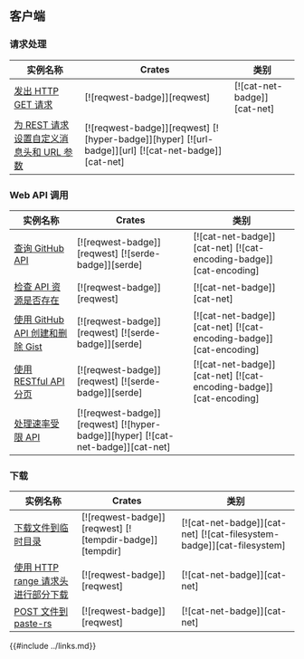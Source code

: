 ## 客户端

<!--
> [web/clients.md](https://github.com/rust-lang-nursery/rust-cookbook/blob/master/src/web/clients.md)
> <br />
> commit dd4efa8dcd8e611326caa01c08db8f227aa909d6 - 2020.06.07
-->

### 请求处理

| 实例名称 | Crates | 类别 |
|--------|--------|------------|
| [发出 HTTP GET 请求][ex-url-basic] | [![reqwest-badge]][reqwest] | [![cat-net-badge]][cat-net] |
| [为 REST 请求设置自定义消息头和 URL 参数][ex-rest-custom-params] | [![reqwest-badge]][reqwest] [![hyper-badge]][hyper] [![url-badge]][url] [![cat-net-badge]][cat-net] |

### Web API 调用

| 实例名称 | Crates | 类别 |
|--------|--------|------------|
| [查询 GitHub API][ex-rest-get] | [![reqwest-badge]][reqwest] [![serde-badge]][serde] | [![cat-net-badge]][cat-net] [![cat-encoding-badge]][cat-encoding] |
| [检查 API 资源是否存在][ex-rest-head] | [![reqwest-badge]][reqwest] | [![cat-net-badge]][cat-net] |
| [使用 GitHub API 创建和删除 Gist][ex-rest-post] | [![reqwest-badge]][reqwest] [![serde-badge]][serde] | [![cat-net-badge]][cat-net] [![cat-encoding-badge]][cat-encoding] |
| [使用 RESTful API 分页][ex-paginated-api] | [![reqwest-badge]][reqwest] [![serde-badge]][serde] | [![cat-net-badge]][cat-net] [![cat-encoding-badge]][cat-encoding] |
| [处理速率受限 API][ex-handle-rate-limited-api] | [![reqwest-badge]][reqwest] [![hyper-badge]][hyper] [![cat-net-badge]][cat-net] |

### 下载

| 实例名称 | Crates | 类别 |
|--------|--------|------------|
| [下载文件到临时目录][ex-url-download] | [![reqwest-badge]][reqwest] [![tempdir-badge]][tempdir] | [![cat-net-badge]][cat-net] [![cat-filesystem-badge]][cat-filesystem] |
| [使用 HTTP range 请求头进行部分下载][ex-progress-with-range] | [![reqwest-badge]][reqwest] | [![cat-net-badge]][cat-net] |
| [POST 文件到 paste-rs][ex-file-post] | [![reqwest-badge]][reqwest] | [![cat-net-badge]][cat-net] |

[ex-url-basic]: /web/clients/requests.md#发出-http-get-请求
[ex-rest-custom-params]: /web/clients/requests.md#为-rest-请求设置自定义消息头和-url-参数

[ex-rest-get]: /web/clients/apis.md#查询-github-api
[ex-rest-head]: /web/clients/apis.md#检查-api-资源是否存在
[ex-rest-post]: /web/clients/apis.md#使用-github-api-创建和删除-gist
[ex-paginated-api]: /web/clients/apis.md#使用-restful-api-分页
[ex-handle-rate-limited-api]: /web/clients/apis.md#处理速率受限-api

[ex-url-download]: /web/clients/download.md#下载文件到临时目录
[ex-progress-with-range]: /web/clients/download.md#使用-http-range-请求头进行部分下载
[ex-file-post]: /web/clients/download.md#post-文件到-paste-rs

{{#include ../links.md}}
